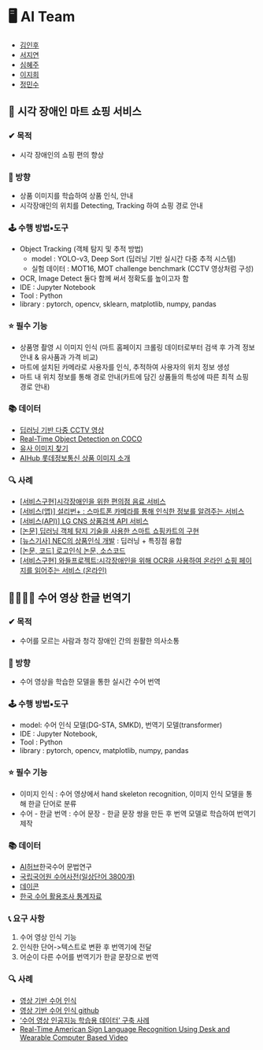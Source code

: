 # 🖥 AI Team
- [김인후](https://github.com/InhuKim)
- [서지연](https://github.com/Yeony54)
- [심혜주](https://github.com/hjst0223)
- [이지희](https://github.com/2-Jihee)
- [정민수](https://github.com/yourms)

## 🛒 시각 장애인 마트 쇼핑 서비스
### ✔ 목적
- 시각 장애인의 쇼핑 편의 향상
### 📢 방향
- 상품 이미지를 학습하여 상품 인식, 안내
- 시각장애인의 위치를 Detecting, Tracking 하여 쇼핑 경로 안내
### 🕹 수행 방법▪도구
- Object Tracking (객체 탐지 및 추적 방법)
  - model : YOLO-v3, Deep Sort (딥러닝 기반 실시간 다중 추적 시스템)
  - 실험 데이터 : MOT16, MOT challenge benchmark (CCTV 영상처럼 구성)
- OCR, Image Detect 둘다 함께 써서 정확도를 높이고자 함
- IDE : Jupyter Notebook
- Tool : Python
- library : pytorch, opencv, sklearn, matplotlib, numpy, pandas
### ⭐ 필수 기능
- 상품명 촬영 시 이미지 인식 (마트 홈페이지 크롤링 데이터로부터 검색 후 가격 정보 안내 & 유사품과 가격 비교)
- 마트에 설치된 카메라로 사용자를 인식, 추적하여 사용자의 위치 정보 생성
- 마트 내 위치 정보를 통해 경로 안내(카트에 담긴 상품들의 특성에 따른 최적 쇼핑 경로 안내)
### 📚 데이터
- [딥러닝 기반 다중 CCTV 영상](https://drive.google.com/drive/folders/1el9kK4wgaiMzEMlfzqeQx6acoq703diP)
- [Real-Time Object Detection on COCO](https://paperswithcode.com/sota/real-time-object-detection-on-coco)
- [유사 이미지 찾기](https://velog.io/@chacha/Kaze-Keypoint-Matching-%EC%9C%A0%EC%82%AC-%EC%9D%B4%EB%AF%B8%EC%A7%80-%EC%B0%BE%EA%B8%B0)
- [AIHub 롯데정보통신 상품 이미지 소개](https://aihub.or.kr/aidata/34145) 

### 🔍 사례

- [[서비스구현]시각장애인을 위한 편의점 음료 서비스](https://github.com/se-ize/BeYerage)
- [[서비스(앱)] 설리번+ : 스마트폰 카메라를 통해 인식한 정보를 알려주는 서비스 ](https://www.mysullivan.org/)
- [[서비스(API)] LG CNS 상품검색 API 서비스](ai.lgcns.com)
- [[논문] 딥러닝 객체 탐지 기술을 사용한 스마트 쇼핑카트의 구현](https://www.koreascience.or.kr/article/JAKO202021853968918.pdf)
- [[뉴스기사] NEC의 상품인식 개발](http://www.aitimes.kr/news/articleView.html?idxno=11439) : 딥러닝 + 특징점 융합
- [[논문, 코드] 로고인식 논문, 소스코드](https://m.facebook.com/groups/TensorFlowKR/permalink/501214233552973/)
- [[서비스구현] 와들프로젝트:시각장애인을 위해 OCR을 사용하여 온라인 쇼핑 페이지를 읽어주는 서비스 (온라인)](https://www.chosun.com/national/national_general/2021/06/15/B2NNB3S35NFHTEHSRJHUUZIICM/)

## 🙆‍♂️🧏‍♀️ 수어 영상 한글 번역기
### ✔ 목적
- 수어를 모르는 사람과 청각 장애인 간의 원활한 의사소통 

### 📢 방향
- 수어 영상을 학습한 모델을 통한 실시간 수어 번역

### 🕹 수행 방법▪도구
- model: 수어 인식 모델(DG-STA, SMKD), 번역기 모델(transformer)
- IDE : Jupyter Notebook, 
- Tool : Python
- library : pytorch, opencv,  matplotlib, numpy, pandas

### ⭐ 필수 기능
- 이미지 인식 : 수어 영상에서 hand skeleton recognition, 이미지 인식 모델을 통해 한글 단어로 분류
- 수어 - 한글 번역 : 수어 문장 - 한글 문장 쌍을 만든 후 번역 모델로 학습하여 번역기 제작

### 📚 데이터

- [AI허브](https://aihub.or.kr/aidata/7965)한국수어 문법연구
- [국립국어원 수어사전(일상단어 3800개)](https://sldict.korean.go.kr/front/main/main.do)
- [데이콘](https://dacon.io/competitions/official/235896/overview/description)
- [한국 수어 활용조사 통계자료](https://kosis.kr/statHtml/statHtml.do?orgId=113&tblId=DT_113_STBL_1030204&vw_cd=MT_ZTITLE&list_id=H2_20&scrId=&seqNo=&lang_mode=ko&obj_var_id=&itm_id=&conn_path=K1&path=%EB%AC%B8%ED%99%94%E3%86%8D%EC%97%AC%EA%B0%80%20%3E%20%ED%95%9C%EA%B5%AD%EC%88%98%EC%96%B4%ED%99%9C%EC%9A%A9%EC%A1%B0%EC%82%AC%ED%95%9C%EA%B5%AD%EC%88%98%EC%96%B4%EB%A5%BC%20%EB%B0%9C%EC%A0%84%EC%8B%9C%ED%82%A4%EA%B8%B0%20%EC%9C%84%ED%95%B4%EC%84%9C%20%ED%95%84%EC%9A%94%ED%95%9C%20%EC%9D%BC%20(1%EC%88%9C%EC%9C%84))

### 📞 요구 사항

1. 수어 영상 인식 기능
2. 인식한 단어->텍스트로 변환 후 번역기에 전달
3. 어순이 다른 수어를 번역기가 한글 문장으로 번역
### 🔍 사례
- [영상 기반 수어 인식](https://github.com/hthuwal/sign-language-gesture-recognition/blob/master/Final%20Report.pdf)
- [영상 기반 수어 인식 github](https://github.com/hthuwal/sign-language-gesture-recognition)
- [‘수어 영상 인공지능 학습용 데이터’ 구축 사례](https://blog.naver.com/testworks_mktg/222206817110)
- [Real-Time American Sign Language Recognition Using Desk and Wearable Computer Based Video](http://luthuli.cs.uiuc.edu/~daf/courses/Signals%20AI/Papers/HMMs/00735811.pdf)
